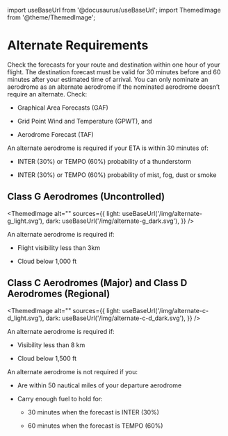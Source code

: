 import useBaseUrl from '@docusaurus/useBaseUrl';
import ThemedImage from '@theme/ThemedImage';

# Alternate Requirements

Check the forecasts for your route and destination within one hour of your flight. The destination forecast must be valid for 30 minutes before and 60 minutes after your estimated time of arrival. You can only nominate an aerodrome as an alternate aerodrome if the nominated aerodrome doesn’t require an alternate. Check:

- Graphical Area Forecasts (GAF)

- Grid Point Wind and Temperature (GPWT), and

- Aerodrome Forecast (TAF)

An alternate aerodrome is required if your ETA is within 30 minutes of:

- INTER (30%) or TEMPO (60%) probability of a thunderstorm

- INTER (30%) or TEMPO (60%) probability of mist, fog, dust or smoke

## Class G Aerodromes (Uncontrolled)

<ThemedImage
alt=""
sources={{
    light: useBaseUrl('/img/alternate-g_light.svg'),
    dark: useBaseUrl('/img/alternate-g_dark.svg'),
  }}
/>

An alternate aerodrome is required if:

- Flight visibility less than 3km

- Cloud below 1,000 ft

## Class C Aerodromes (Major) and Class D Aerodromes (Regional)

<ThemedImage
alt=""
sources={{
    light: useBaseUrl('/img/alternate-c-d_light.svg'),
    dark: useBaseUrl('/img/alternate-c-d_dark.svg'),
  }}
/>

An alternate aerodrome is required if:

- Visibility less than 8 km

- Cloud below 1,500 ft

An alternate aerodrome is not required if you:

- Are within 50 nautical miles of your departure aerodrome

- Carry enough fuel to hold for:

    - 30 minutes when the forecast is INTER (30%)

    - 60 minutes when the forecast is TEMPO (60%)


